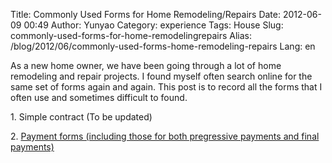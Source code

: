 Title: Commonly Used Forms for Home Remodeling/Repairs
Date: 2012-06-09 00:49
Author: Yunyao
Category: experience
Tags: House
Slug: commonly-used-forms-for-home-remodelingrepairs
Alias: /blog/2012/06/commonly-used-forms-home-remodeling-repairs
Lang: en

As a new home owner, we have been going through a lot of home remodeling and repair projects. I found myself often search online for the same set of forms again and again. This post is to record all the forms that I often use and sometimes difficult to found.

1\. Simple contract (To be updated)

2\. [Payment forms (including those for both pregressive payments and final payments)](https://www.box.com/s/0ca14f155701f8021b9b)
